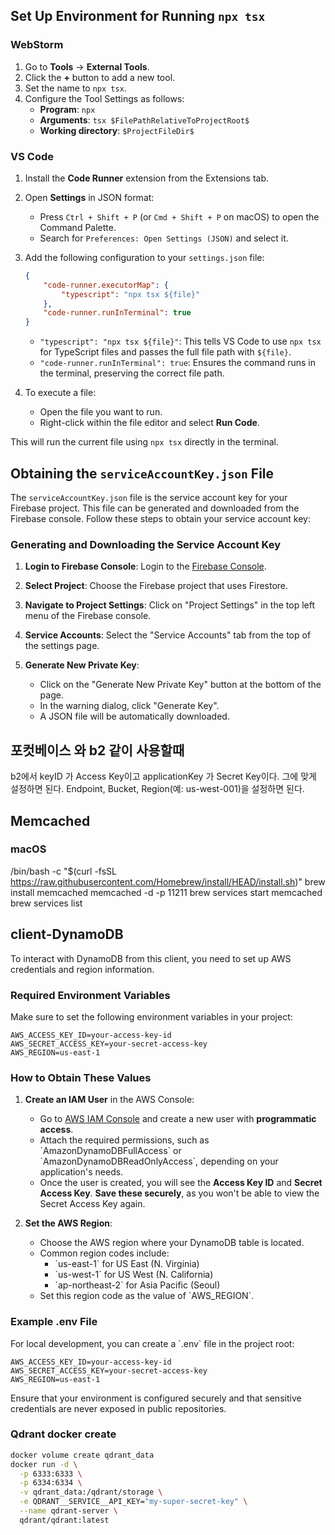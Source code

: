 ## Set Up Environment for Running `npx tsx`

### WebStorm

1. Go to **Tools** -> **External Tools**.
2. Click the **+** button to add a new tool.
3. Set the name to `npx tsx`.
4. Configure the Tool Settings as follows:
   - **Program**: `npx`
   - **Arguments**: `tsx $FilePathRelativeToProjectRoot$`
   - **Working directory**: `$ProjectFileDir$`

### VS Code

1. Install the **Code Runner** extension from the Extensions tab.
2. Open **Settings** in JSON format:
   - Press `Ctrl + Shift + P` (or `Cmd + Shift + P` on macOS) to open the Command Palette.
   - Search for `Preferences: Open Settings (JSON)` and select it.
3. Add the following configuration to your `settings.json` file:

   ```json
   {
       "code-runner.executorMap": {
           "typescript": "npx tsx ${file}"
       },
       "code-runner.runInTerminal": true
   }
   ```

   - `"typescript": "npx tsx ${file}"`: This tells VS Code to use `npx tsx` for TypeScript files and passes the full file path with `${file}`.
   - `"code-runner.runInTerminal": true`: Ensures the command runs in the terminal, preserving the correct file path.

4. To execute a file:
   - Open the file you want to run.
   - Right-click within the file editor and select **Run Code**.

This will run the current file using `npx tsx` directly in the terminal.


## Obtaining the `serviceAccountKey.json` File

The `serviceAccountKey.json` file is the service account key for your Firebase project. This file can be generated and downloaded from the Firebase console. Follow these steps to obtain your service account key:

### Generating and Downloading the Service Account Key

1. **Login to Firebase Console**: Login to the [Firebase Console](https://console.firebase.google.com/).

2. **Select Project**: Choose the Firebase project that uses Firestore.

3. **Navigate to Project Settings**: Click on "Project Settings" in the top left menu of the Firebase console.

4. **Service Accounts**: Select the "Service Accounts" tab from the top of the settings page.

5. **Generate New Private Key**:
   - Click on the "Generate New Private Key" button at the bottom of the page.
   - In the warning dialog, click "Generate Key".
   - A JSON file will be automatically downloaded.


## 포컷베이스 와 b2 같이 사용할때 
b2에서 keyID 가 Access Key이고 applicationKey 가 Secret Key이다. 그에 맞게 설정하면 된다.
Endpoint, Bucket, Region(예: us-west-001)을 설정하면 된다.


## Memcached
### macOS
/bin/bash -c "$(curl -fsSL https://raw.githubusercontent.com/Homebrew/install/HEAD/install.sh)"
brew install memcached
memcached -d -p 11211
brew services start memcached
brew services list


## client-DynamoDB

To interact with DynamoDB from this client, you need to set up AWS credentials and region information.

### Required Environment Variables

Make sure to set the following environment variables in your project:

```plaintext
AWS_ACCESS_KEY_ID=your-access-key-id
AWS_SECRET_ACCESS_KEY=your-secret-access-key
AWS_REGION=us-east-1
```

### How to Obtain These Values

1. **Create an IAM User** in the AWS Console:
   - Go to [AWS IAM Console](https://console.aws.amazon.com/iam/) and create a new user with **programmatic access**.
   - Attach the required permissions, such as \`AmazonDynamoDBFullAccess\` or \`AmazonDynamoDBReadOnlyAccess\`, depending on your application's needs.
   - Once the user is created, you will see the **Access Key ID** and **Secret Access Key**. **Save these securely**, as you won't be able to view the Secret Access Key again.

2. **Set the AWS Region**:
   - Choose the AWS region where your DynamoDB table is located. 
   - Common region codes include:
     - \`us-east-1\` for US East (N. Virginia)
     - \`us-west-1\` for US West (N. California)
     - \`ap-northeast-2\` for Asia Pacific (Seoul)
   - Set this region code as the value of \`AWS_REGION\`.

### Example .env File

For local development, you can create a \`.env\` file in the project root:

```dotenv
AWS_ACCESS_KEY_ID=your-access-key-id
AWS_SECRET_ACCESS_KEY=your-secret-access-key
AWS_REGION=us-east-1
```

Ensure that your environment is configured securely and that sensitive credentials are never exposed in public repositories.



### Qdrant docker create
```bash
docker volume create qdrant_data
docker run -d \
  -p 6333:6333 \
  -p 6334:6334 \
  -v qdrant_data:/qdrant/storage \
  -e QDRANT__SERVICE__API_KEY="my-super-secret-key" \
  --name qdrant-server \
  qdrant/qdrant:latest
```
